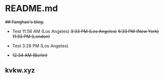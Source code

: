 # README.md

~~## Fanghao's blog.~~
- Test 11:56 AM (Los Angeles)
~~3:33 PM (Los Angeles)~~
~~6:33 PM (New York)~~
~~11:33 PM (London)~~

- Test 3:28 PM (Los Angeles)
- ~~12:34 AM (Berlin)~~

## kvkw.xyz